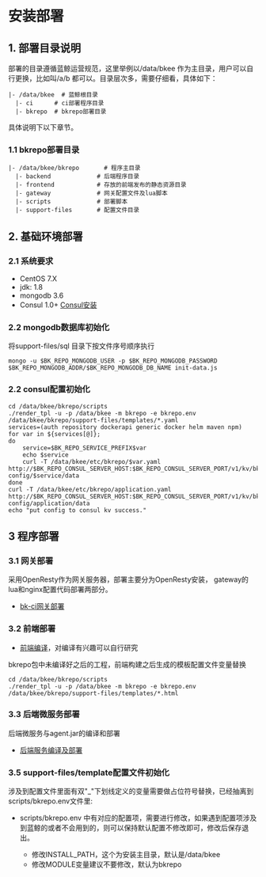 # 安装部署

## 1. 部署目录说明

部署的目录遵循蓝鲸运营规范，这里举例以/data/bkee 作为主目录，用户可以自行更换，比如叫/a/b 都可以。目录层次多，需要仔细看，具体如下：

```shell
|- /data/bkee  # 蓝鲸根目录
  |- ci      # ci部署程序目录
  |- bkrepo  # bkrepo部署目录
```

具体说明下以下章节。

### 1.1 bkrepo部署目录

```shell
|- /data/bkee/bkrepo       # 程序主目录
  |- backend             # 后端程序目录
  |- frontend            # 存放的前端发布的静态资源目录
  |- gateway             # 网关配置文件及lua脚本
  |- scripts             # 部署脚本
  |- support-files       # 配置文件目录
```


## 2. 基础环境部署

### 2.1 系统要求

- CentOS 7.X
- jdk: 1.8
- mongodb 3.6
- Consul 1.0+ [Consul安装](../install/consul.md)

### 2.2 mongodb数据库初始化

将support-files/sql 目录下按文件序号顺序执行

```shell
mongo -u $BK_REPO_MONGODB_USER -p $BK_REPO_MONGODB_PASSWORD $BK_REPO_MONGODB_ADDR/$BK_REPO_MONGODB_DB_NAME init-data.js
```

### 2.2 consul配置初始化

```shell
cd /data/bkee/bkrepo/scripts
./render_tpl -u -p /data/bkee -m bkrepo -e bkrepo.env /data/bkee/bkrepo/support-files/templates/*.yaml
services=(auth repository dockerapi generic docker helm maven npm)
for var in ${services[@]};
do
    service=$BK_REPO_SERVICE_PREFIX$var
    echo $service
    curl -T /data/bkee/etc/bkrepo/$var.yaml http://$BK_REPO_CONSUL_SERVER_HOST:$BK_REPO_CONSUL_SERVER_PORT/v1/kv/bkrepo-config/$service/data
done
curl -T /data/bkee/etc/bkrepo/application.yaml http://$BK_REPO_CONSUL_SERVER_HOST:$BK_REPO_CONSUL_SERVER_PORT/v1/kv/bkrepo-config/application/data
echo "put config to consul kv success."
```


## 3 程序部署

### 3.1 网关部署

采用OpenResty作为网关服务器，部署主要分为OpenResty安装， gateway的lua和nginx配置代码部署两部分。

- [bk-ci网关部署](../install/gateway.md)

### 3.2 前端部署

- [前端编译](../install/frontend.md)，对编译有兴趣可以自行研究

bkrepo包中未编译好之后的工程，前端构建之后生成的模板配置文件变量替换

```shell
cd /data/bkee/bkrepo/scripts
./render_tpl -u -p /data/bkee -m bkrepo -e bkrepo.env /data/bkee/bkrepo/support-files/templates/*.html
```

### 3.3 后端微服务部署

后端微服务与agent.jar的编译和部署

- [后端服务编译及部署](../install/backend.md)


### 3.5 support-files/template配置文件初始化

涉及到配置文件里面有双"_"下划线定义的变量需要做占位符号替换，已经抽离到scripts/bkrepo.env文件里:

- scripts/bkrepo.env 中有对应的配置项，需要进行修改，如果遇到配置项涉及到蓝鲸的或者不会用到的，则可以保持默认配置不修改即可，修改后保存退出。

  - 修改INSTALL_PATH，这个为安装主目录，默认是/data/bkee
  - 修改MODULE变量建议不要修改，默认为bkrepo

